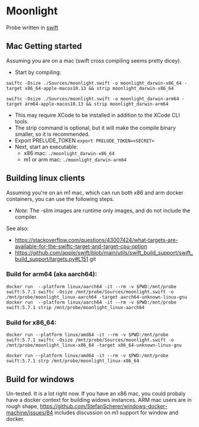 # Moonlight
Probe written in [swift](https://www.swift.org/)

## Mac Getting started

Assuming you are on a mac (swift cross compiling seems pretty dicey).

* Start by compiling:
```
swiftc -Osize ./Sources/moonlight.swift -o moonlight_darwin-x86_64 -target x86_64-apple-macos10.13 && strip moonlight_darwin-x86_64

swiftc -Osize ./Sources/moonlight.swift -o moonlight_darwin-arm64 -target arm64-apple-macos10.13 && strip moonlight_darwin-arm64
```
  * This may require XCode to be installed in addition to the XCode CLI tools. 
  * The strip command is optional, but it will make the compile binary smaller, so it is recommended.
* Export PRELUDE_TOKEN `export PRELUDE_TOKEN=<SECRET>`
* Next, start an executable: 
  * x86 mac: `./moonlight_darwin-x86_64`
  * m1 or arm mac: `./moonlight_darwin-arm64`

## Building linux clients
Assuming you're on an m1 mac, which can run both x86 and arm docker containers, you can use the following steps.

* _Note:_ The -slim images are runtime only images, and do not include the compiler.  

See also: 
* https://stackoverflow.com/questions/43007424/what-targets-are-available-for-the-swiftc-target-and-target-cpu-option
* https://github.com/apple/swift/blob/main/utils/swift_build_support/swift_build_support/targets.py#L151
git 

### Build for arm64 (aka aarch64): 
```
docker run  --platform linux/aarch64 -it --rm -v $PWD:/mnt/probe swift:5.7.1 swiftc -Osize /mnt/probe/Sources/moonlight.swift -o /mnt/probe/moonlight_linux-aarch64 -target aarch64-unknown-linux-gnu
docker run  --platform linux/aarch64 -it --rm -v $PWD:/mnt/probe swift:5.7.1 strip /mnt/probe/moonlight_linux-aarch64
```
### Build for x86_64: 
```
docker run --platform linux/amd64 -it --rm -v $PWD:/mnt/probe swift:5.7.1 swiftc -Osize /mnt/probe/Sources/moonlight.swift -o /mnt/probe/moonlight_linux-x86_64 -target x86_64-unknown-linux-gnu

docker run --platform linux/amd64 -it --rm -v $PWD:/mnt/probe swift:5.7.1 strp /mnt/probe/moonlight_linux-x86_64
```


## Build for windows
Un-tested. It is a lot right now. If you have an x86 mac, you could probaly have a docker context for building widows instances. ARM mac users are in rough shape, https://github.com/StefanScherer/windows-docker-machine/issues/84 includes discussion on m1 support for window and docker. 